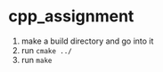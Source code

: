 # cpp_assignment

1. make a build directory and go into it
2. run ```cmake ../```
3. run ```make```
